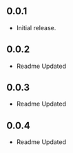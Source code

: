 ## 0.0.1
* Initial release.

## 0.0.2
* Readme Updated

## 0.0.3
* Readme Updated

## 0.0.4
* Readme Updated
